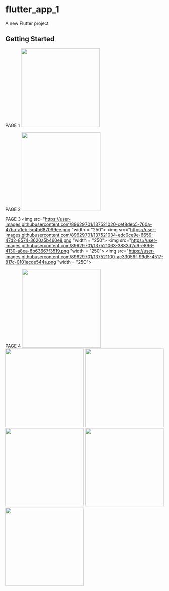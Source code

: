 # flutter_app_1

A new Flutter project 

## Getting Started
PAGE 1
<img src="https://user-images.githubusercontent.com/89629701/137520808-c3d18054-5d45-4952-b268-b408a947f60b.png" width = "250">

PAGE 2
<img src="https://user-images.githubusercontent.com/89629701/137520914-ce22db65-3939-4bb5-b133-1c1fb8ef5ce2.png" width = "250">

PAGE 3
<img src="https://user-images.githubusercontent.com/89629701/137521020-cef8deb5-760a-47ba-a1eb-5d4b687099ee.png "width = "250">
<img src="https://user-images.githubusercontent.com/89629701/137521034-edc0ce9e-6659-47d2-8574-3620a5b460e8.png "width = "250">
<img src="https://user-images.githubusercontent.com/89629701/137521063-3883d2d9-e896-4130-a8ea-8b63667f3519.png "width = "250">
<img src="https://user-images.githubusercontent.com/89629701/137521100-ac33056f-99d5-4517-817c-0101ecde544a.png "width = "250">

PAGE 4
<img src="https://user-images.githubusercontent.com/89629701/137521496-26964992-c5d7-432b-8f9f-b685db1751fb.png" width = "250">
<img src="https://user-images.githubusercontent.com/89629701/137521535-47f2b662-ef80-46ea-affe-5c8133da09bb.png" width = "250">
<img src="https://user-images.githubusercontent.com/89629701/137521545-7945371c-9c28-4ab5-988f-f74bef27c7ce.png" width = "250">
<img src="https://user-images.githubusercontent.com/89629701/137521568-b4c39eda-96e3-4c15-b38e-be1d3e682130.png" width = "250">
<img src="https://user-images.githubusercontent.com/89629701/137521595-5c62ed01-332c-4d60-ba1e-e92b35c8ed3c.png" width = "250">
<img src="https://user-images.githubusercontent.com/89629701/137521623-6e4cdd2c-3dd9-423b-a3b1-db1f6e003225.png" width = "250">
